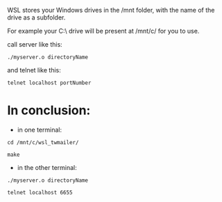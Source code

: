WSL stores your Windows drives in the /mnt folder, with the name of the drive as a subfolder.

For example your C:\ drive will be present at /mnt/c/ for you to use.


call server like this:

`./myserver.o directoryName`


and telnet like this:

`telnet localhost portNumber`


# In conclusion:

* in one terminal:

`cd /mnt/c/wsl_twmailer/`

`make`


* in the other terminal:

`./myserver.o directoryName`

`telnet localhost 6655`